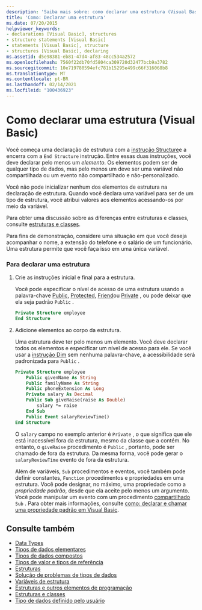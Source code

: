 ```yaml
---
description: 'Saiba mais sobre: como declarar uma estrutura (Visual Basic)'
title: 'Como: Declarar uma estrutura'
ms.date: 07/20/2015
helpviewer_keywords:
- declarations [Visual Basic], structures
- structure statements [Visual Basic]
- statements [Visual Basic], structure
- structures [Visual Basic], declaring
ms.assetid: d5e98381-eb81-47d4-af83-48cc534a2572
ms.openlocfilehash: 7560f22db70fd5804ca309720d32477bcb9a3782
ms.sourcegitcommit: 10e719780594efc781b15295e499c66f316068b8
ms.translationtype: MT
ms.contentlocale: pt-BR
ms.lasthandoff: 02/14/2021
ms.locfileid: "100436923"
---
```

# <a name="how-to-declare-a-structure-visual-basic"></a>Como declarar uma estrutura (Visual Basic)

Você começa uma declaração de estrutura com a [instrução Structure](../../../language-reference/statements/structure-statement.md)e a encerra com a `End Structure` instrução. Entre essas duas instruções, você deve declarar pelo menos um *elemento*. Os elementos podem ser de qualquer tipo de dados, mas pelo menos um deve ser uma variável não compartilhada ou um evento não compartilhado e não-personalizado.  
  
 Você não pode inicializar nenhum dos elementos de estrutura na declaração de estrutura. Quando você declara uma variável para ser de um tipo de estrutura, você atribui valores aos elementos acessando-os por meio da variável.  
  
 Para obter uma discussão sobre as diferenças entre estruturas e classes, consulte [estruturas e classes](structures-and-classes.md).  
  
 Para fins de demonstração, considere uma situação em que você deseja acompanhar o nome, a extensão do telefone e o salário de um funcionário. Uma estrutura permite que você faça isso em uma única variável.  
  
### <a name="to-declare-a-structure"></a>Para declarar uma estrutura  
  
1. Crie as instruções inicial e final para a estrutura.  
  
     Você pode especificar o nível de acesso de uma estrutura usando a palavra-chave [Public](../../../language-reference/modifiers/public.md), [Protected](../../../language-reference/modifiers/protected.md), [Friend](../../../language-reference/modifiers/friend.md)ou [Private](../../../language-reference/modifiers/private.md) , ou pode deixar que ela seja padrão `Public` .  
  
    ```vb  
    Private Structure employee  
    End Structure  
    ```  
  
2. Adicione elementos ao corpo da estrutura.  
  
     Uma estrutura deve ter pelo menos um elemento. Você deve declarar todos os elementos e especificar um nível de acesso para ele. Se você usar a [instrução Dim](../../../language-reference/statements/dim-statement.md) sem nenhuma palavra-chave, a acessibilidade será padronizada para `Public` .  
  
    ```vb  
    Private Structure employee  
        Public givenName As String  
        Public familyName As String  
        Public phoneExtension As Long  
        Private salary As Decimal  
        Public Sub giveRaise(raise As Double)  
            salary *= raise  
        End Sub  
        Public Event salaryReviewTime()  
    End Structure  
    ```  
  
     O `salary` campo no exemplo anterior é `Private` , o que significa que ele está inacessível fora da estrutura, mesmo da classe que a contém. No entanto, o `giveRaise` procedimento é `Public` , portanto, pode ser chamado de fora da estrutura. Da mesma forma, você pode gerar o `salaryReviewTime` evento de fora da estrutura.  
  
     Além de variáveis, `Sub` procedimentos e eventos, você também pode definir constantes, `Function` procedimentos e propriedades em uma estrutura. Você pode designar, no máximo, uma propriedade como a *propriedade padrão*, desde que ela aceite pelo menos um argumento. Você pode manipular um evento com um procedimento [compartilhado](../../../language-reference/modifiers/shared.md) `Sub` . Para obter mais informações, consulte [como: declarar e chamar uma propriedade padrão em Visual Basic](../procedures/how-to-declare-and-call-a-default-property.md).  
  
## <a name="see-also"></a>Consulte também

- [Data Types](index.md)
- [Tipos de dados elementares](elementary-data-types.md)
- [Tipos de dados compostos](composite-data-types.md)
- [Tipos de valor e tipos de referência](value-types-and-reference-types.md)
- [Estruturas](structures.md)
- [Solução de problemas de tipos de dados](troubleshooting-data-types.md)
- [Variáveis de estrutura](structure-variables.md)
- [Estruturas e outros elementos de programação](structures-and-other-programming-elements.md)
- [Estruturas e classes](structures-and-classes.md)
- [Tipo de dados definido pelo usuário](../../../language-reference/data-types/user-defined-data-type.md)
